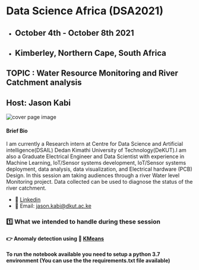 # Data Science Africa (DSA2021)
- ## October 4th - October 8th 2021
- ## Kimberley, Northern Cape, South Africa 

## TOPIC : Water Resource Monitoring and River Catchment analysis 
## Host: Jason Kabi

![cover page image](/assets/img/jason.jpg)

#### Brief Bio
I am currently a Research intern at Centre for Data Science and Artificial intelligence(DSAIL) Dedan Kimathi University of Technology(DeKUT).I am also a Graduate Electrical Engineer and Data Scientist with experience in Machine Learning, IoT/Sensor systems development, IoT/Sensor systems deployment, data analysis, data visualization, and Electrical hardware (PCB) Design. In this session am  taking audiences through a river Water level Monitoring project. Data collected can be used to diagnose the status of the river catchment. 
- :link: [Linkedin](https://www.linkedin.com/in/kabi-jason-b14b68164)
- :link: Email: jason.kabi@dkut.ac.ke


### :one: What we intended to handle during these session

#### :point_right: Anomaly detection using :link: [KMeans](https://scikit-learn.org/stable/modules/generated/sklearn.cluster.KMeans.html)
**To run the notebook available you need to setup a python 3.7 environment (You can use the the requirements.txt file available)**
